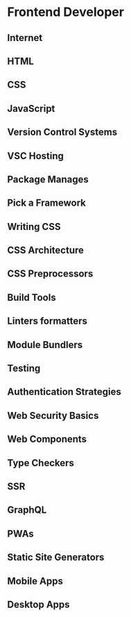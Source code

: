 # Frontend Developer

## Internet

## HTML

## CSS

## JavaScript

## Version Control Systems

## VSC Hosting

## Package Manages 

## Pick a Framework

## Writing CSS

## CSS Architecture

## CSS Preprocessors

## Build Tools

## Linters formatters

## Module Bundlers

## Testing 

## Authentication Strategies

## Web Security Basics


## Web Components

## Type Checkers

## SSR

## GraphQL

## PWAs


## Static Site Generators 

## Mobile Apps

## Desktop Apps